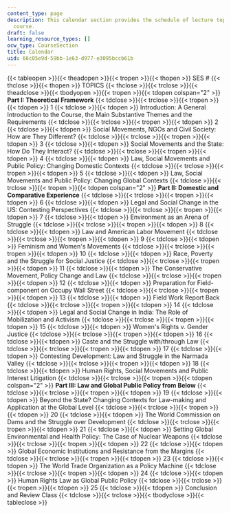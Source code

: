 ```yaml
---
content_type: page
description: This calendar section provides the schedule of lecture topics for the
  course.
draft: false
learning_resource_types: []
ocw_type: CourseSection
title: Calendar
uid: 66c05e9d-59bb-1e63-d977-e3095bccb61b
---
```

{{< tableopen >}}{{< theadopen >}}{{< tropen >}}{{< thopen >}}
SES #
{{< thclose >}}{{< thopen >}}
TOPICS
{{< thclose >}}{{< trclose >}}{{< theadclose >}}{{< tbodyopen >}}{{< tropen >}}{{< tdopen colspan="2" >}}
**Part I: Theoretical Framework**
{{< tdclose >}}{{< trclose >}}{{< tropen >}}{{< tdopen >}}
1
{{< tdclose >}}{{< tdopen >}}
Introduction: A General Introduction to the Course, the Main Substantive Themes and the Requirements
{{< tdclose >}}{{< trclose >}}{{< tropen >}}{{< tdopen >}}
2
{{< tdclose >}}{{< tdopen >}}
Social Movements, NGOs and Civil Society: How are They Different?
{{< tdclose >}}{{< trclose >}}{{< tropen >}}{{< tdopen >}}
3
{{< tdclose >}}{{< tdopen >}}
Social Movements and the State: How Do They Interact?
{{< tdclose >}}{{< trclose >}}{{< tropen >}}{{< tdopen >}}
4
{{< tdclose >}}{{< tdopen >}}
Law, Social Movements and Public Policy: Changing Domestic Contexts
{{< tdclose >}}{{< trclose >}}{{< tropen >}}{{< tdopen >}}
5
{{< tdclose >}}{{< tdopen >}}
Law, Social Movements and Public Policy: Changing Global Contexts
{{< tdclose >}}{{< trclose >}}{{< tropen >}}{{< tdopen colspan="2" >}}
**Part II: Domestic and Comparative Experience**
{{< tdclose >}}{{< trclose >}}{{< tropen >}}{{< tdopen >}}
6
{{< tdclose >}}{{< tdopen >}}
Legal and Social Change in the US: Contesting Perspectives
{{< tdclose >}}{{< trclose >}}{{< tropen >}}{{< tdopen >}}
7
{{< tdclose >}}{{< tdopen >}}
Environment as an Arena of Struggle
{{< tdclose >}}{{< trclose >}}{{< tropen >}}{{< tdopen >}}
8
{{< tdclose >}}{{< tdopen >}}
Law and American Labor Movement
{{< tdclose >}}{{< trclose >}}{{< tropen >}}{{< tdopen >}}
9
{{< tdclose >}}{{< tdopen >}}
Feminism and Women's Movements
{{< tdclose >}}{{< trclose >}}{{< tropen >}}{{< tdopen >}}
10
{{< tdclose >}}{{< tdopen >}}
Race, Poverty and the Struggle for Social Justice
{{< tdclose >}}{{< trclose >}}{{< tropen >}}{{< tdopen >}}
11
{{< tdclose >}}{{< tdopen >}}
The Conservative Movement, Policy Change and Law
{{< tdclose >}}{{< trclose >}}{{< tropen >}}{{< tdopen >}}
12
{{< tdclose >}}{{< tdopen >}}
Preparation for Field-component on Occupy Wall Street
{{< tdclose >}}{{< trclose >}}{{< tropen >}}{{< tdopen >}}
13
{{< tdclose >}}{{< tdopen >}}
Field Work Report Back
{{< tdclose >}}{{< trclose >}}{{< tropen >}}{{< tdopen >}}
14
{{< tdclose >}}{{< tdopen >}}
Legal and Social Change in India: The Role of Mobilization and Activism
{{< tdclose >}}{{< trclose >}}{{< tropen >}}{{< tdopen >}}
15
{{< tdclose >}}{{< tdopen >}}
Women's Rights v. Gender Justice
{{< tdclose >}}{{< trclose >}}{{< tropen >}}{{< tdopen >}}
16
{{< tdclose >}}{{< tdopen >}}
Caste and the Struggle with/through Law
{{< tdclose >}}{{< trclose >}}{{< tropen >}}{{< tdopen >}}
17
{{< tdclose >}}{{< tdopen >}}
Contesting Development: Law and Struggle in the Narmada Valley
{{< tdclose >}}{{< trclose >}}{{< tropen >}}{{< tdopen >}}
18
{{< tdclose >}}{{< tdopen >}}
Human Rights, Social Movements and Public Interest Litigation
{{< tdclose >}}{{< trclose >}}{{< tropen >}}{{< tdopen colspan="2" >}}
**Part III: Law and Global Public Policy from Below**
{{< tdclose >}}{{< trclose >}}{{< tropen >}}{{< tdopen >}}
19
{{< tdclose >}}{{< tdopen >}}
Beyond the State? Changing Contexts for Law-making and Application at the Global Level
{{< tdclose >}}{{< trclose >}}{{< tropen >}}{{< tdopen >}}
20
{{< tdclose >}}{{< tdopen >}}
The World Commission on Dams and the Struggle over Development
{{< tdclose >}}{{< trclose >}}{{< tropen >}}{{< tdopen >}}
21
{{< tdclose >}}{{< tdopen >}}
Setting Global Environmental and Health Policy: The Case of Nuclear Weapons
{{< tdclose >}}{{< trclose >}}{{< tropen >}}{{< tdopen >}}
22
{{< tdclose >}}{{< tdopen >}}
Global Economic Institutions and Resistance from the Margins
{{< tdclose >}}{{< trclose >}}{{< tropen >}}{{< tdopen >}}
23
{{< tdclose >}}{{< tdopen >}}
The World Trade Organization as a Policy Machine
{{< tdclose >}}{{< trclose >}}{{< tropen >}}{{< tdopen >}}
24
{{< tdclose >}}{{< tdopen >}}
Human Rights Law as Global Public Policy
{{< tdclose >}}{{< trclose >}}{{< tropen >}}{{< tdopen >}}
25
{{< tdclose >}}{{< tdopen >}}
Conclusion and Review Class
{{< tdclose >}}{{< trclose >}}{{< tbodyclose >}}{{< tableclose >}}